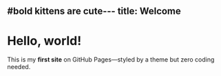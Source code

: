 #**bold** kittens are cute---
title: Welcome
---

# Hello, world!

This is my **first site** on GitHub Pages—styled by a theme but zero coding needed.
